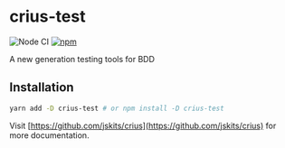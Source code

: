 # crius-test

![Node CI](https://github.com/jskits/crius/workflows/Node%20CI/badge.svg)
[![npm](https://img.shields.io/npm/v/crius-test.svg)](https://www.npmjs.com/package/crius-test)

A new generation testing tools for BDD

## Installation

```sh
yarn add -D crius-test # or npm install -D crius-test
```

Visit [https://github.com/jskits/crius](https://github.com/jskits/crius) for more documentation.
